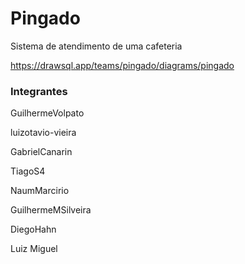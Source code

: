 # Pingado
Sistema de atendimento de uma cafeteria

https://drawsql.app/teams/pingado/diagrams/pingado

### Integrantes

GuilhermeVolpato

luizotavio-vieira

GabrielCanarin

TiagoS4

NaumMarcirio

GuilhermeMSilveira

DiegoHahn

Luiz Miguel

